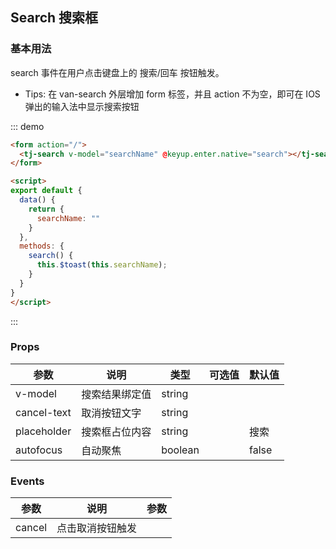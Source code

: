 ## Search 搜索框

### 基本用法

search 事件在用户点击键盘上的 搜索/回车 按钮触发。

- Tips: 在 van-search 外层增加 form 标签，并且 action 不为空，即可在 IOS 弹出的输入法中显示搜索按钮


<div class="demo-block mt_15">
<form action="/">
  <tj-search v-model="searchName" @keyup.enter.native="search"></tj-search>
</form>

<script>
export default {
  data() {
    return {
      searchName: ""
    }
  },
  methods: {
    search() {
      this.$toast(this.searchName);
    }
  }
}
</script>
</div>

::: demo
```html
<form action="/">
  <tj-search v-model="searchName" @keyup.enter.native="search"></tj-search>
</form>

<script>
export default {
  data() {
    return {
      searchName: ""
    }
  },
  methods: {
    search() {
      this.$toast(this.searchName);
    }
  }
}
</script>
```
:::

### Props
<div class="demo-block table-wrap">

| 参数 | 说明 | 类型 | 可选值 | 默认值 |
| ----- | ----- | ----- | -----  | ----- |
| v-model | 搜索结果绑定值 | string | | |
| cancel-text | 取消按钮文字 | string | | |
| placeholder | 搜索框占位内容 | string | | 搜索 |
| autofocus | 自动聚焦 | boolean | | false |

</div>

### Events
| 参数 | 说明 | 参数 |
| ----- | ----- | ----- |
| cancel | 点击取消按钮触发 | |